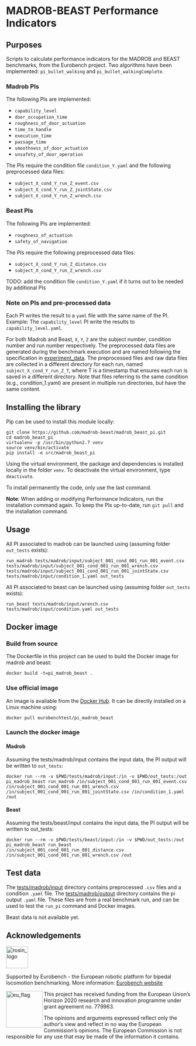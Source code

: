 MADROB-BEAST Performance Indicators
=================================================

## Purposes

Scripts to calculate performance indicators for the MADROB and BEAST benchmarks, from the Eurobench project.
Two algorithms have been implemented: `pi_bullet_walking` and `pi_bullet_walkingComplete`.

### Madrob PIs

The following PIs are implemented:

- `capability_level`
- `door_occupation_time`
- `roughness_of_door_actuation`
- `time_to_handle`
- `execution_time`
- `passage_time`
- `smoothness_of_door_actuation`
- `unsafety_of_door_operation`

The PIs require the condition file `condition_Y.yaml` and the following preprocessed data files:

- `subject_X_cond_Y_run_Z_event.csv`
- `subject_X_cond_Y_run_Z_jointState.csv`
- `subject_X_cond_Y_run_Z_wrench.csv`

### Beast PIs

The following PIs are implemented:

- `roughness_of_actuation`
- `safety_of_navigation`

The PIs require the following preprocessed data files:

- `subject_X_cond_Y_run_Z_distance.csv`
- `subject_X_cond_Y_run_Z_wrench.csv`

TODO: add the condition file `condition_Y.yaml` if it turns out to be needed by additional PIs

### Note on PIs and pre-processed data

Each PI writes the result to a `yaml` file with the same name of the PI.
Example: The `capability_level` PI write the results to `capability_level.yaml`.

For both Madrob and Beast, `X`, `Y`, `Z` are the subject number, condition number and run number respectively.
The preprocessed data files are generated during the benchmark execution and are named following the specification in [experiment_data](https://github.com/aremazeilles/eurobench_documentation/blob/master/modules/ROOT/pages/experiment_data.adoc#Experimental%20data).
The preprocessed files and raw data files are collected in a different directory for each run, named `subject_X_cond_Y_run_Z_T`, where T is a timestamp that ensures each run is saved in a different directory.
Note that files referring to the same condition (e.g., condition_1.yaml) are present in multiple run directories, but have the same content.


## Installing the library

Pip can be used to install this module locally:

```term
git clone https://github.com/madrob-beast/madrob_beast_pi.git
cd madrob_beast_pi
virtualenv -p /usr/bin/python2.7 venv
source venv/bin/activate
pip install -e src/madrob_beast_pi
```

Using the virtual environment, the package and dependencies is installed locally in the folder `venv`.
To deactivate the virtual environment, type `deactivate`.

To install permanently the code, only use the last command.

**Note**: When adding or modifying Performance Indicators, run the installation command again.
To keep the PIs up-to-date, run `git pull` and the installation command.

## Usage

All PI associated to madrob can be launched using (assuming folder `out_tests` exists):

```term
run_madrob tests/madrob/input/subject_001_cond_001_run_001_event.csv tests/madrob/input/subject_001_cond_001_run_001_wrench.csv tests/madrob/input/subject_001_cond_001_run_001_jointState.csv tests/madrob/input/condition_1.yaml out_tests
```

All PI associated to beast can be launched using (assuming folder `out_tests` exists):

```term
run_beast tests/madrob/input/wrench.csv tests/madrob/input/condition.yaml out_tests
```

<!-- TODO update beast -->

## Docker image

### Build from source

The Dockerfile in this project can be used to build the Docker image for madrob and beast:

```term
docker build -t=pi_madrob_beast .
```

### Use official image

An image is available from the [Docker Hub](https://hub.docker.com/r/eurobenchtest/pi_madrob_beast).
It can be directly installed on a Linux machine using:

```term
docker pull eurobenchtest/pi_madrob_beast
```

### Launch the docker image

#### Madrob

Assuming the tests/madrob/input contains the input data, the PI output will be written to `out_tests`:

```term
docker run --rm -v $PWD/tests/madrob/input:/in -v $PWD/out_tests:/out pi_madrob_beast run_madrob /in/subject_001_cond_001_run_001_event.csv /in/subject_001_cond_001_run_001_wrench.csv /in/subject_001_cond_001_run_001_jointState.csv /in/condition_1.yaml /out
```

#### Beast

Assuming the tests/beast/input contains the input data, the PI output will be written to out_tests:

```term
docker run --rm -v $PWD/tests/beast/input:/in -v $PWD/out_tests:/out pi_madrob_beast run_beast /in/subject_001_cond_001_run_001_distance.csv /in/subject_001_cond_001_run_001_wrench.csv /out
```

## Test data

The [tests/madrob/input](tests/madrob/input) directory contains preprocessed `.csv` files and a condition `.yaml` file.
The [tests/madrob/output](tests/madrob/output) directory contains the pi output `.yaml` file.
These files are from a real benchmark run, and can be used to test the `run_pi` command and Docker images.

Beast data is not available yet.
<!-- TODO update beast -->

## Acknowledgements

<a href="http://eurobench2020.eu">
  <img src="http://eurobench2020.eu/wp-content/uploads/2018/06/cropped-logoweb.png"
       alt="rosin_logo" height="60" >
</a>

Supported by Eurobench - the European robotic platform for bipedal locomotion benchmarking.
More information: [Eurobench website][eurobench_website]

<img src="http://eurobench2020.eu/wp-content/uploads/2018/02/euflag.png"
     alt="eu_flag" width="100" align="left" >

This project has received funding from the European Union’s Horizon 2020
research and innovation programme under grant agreement no. 779963.

The opinions and arguments expressed reflect only the author‘s view and
reflect in no way the European Commission‘s opinions.
The European Commission is not responsible for any use that may be made
of the information it contains.

[eurobench_logo]: http://eurobench2020.eu/wp-content/uploads/2018/06/cropped-logoweb.png
[eurobench_website]: http://eurobench2020.eu "Go to website"
